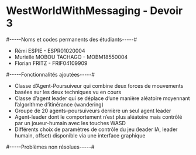 # WestWorldWithMessaging - Devoir 3

#-----Noms et codes permanents des étudiants-----#
 - Rémi ESPIE - ESPR01020004
 - Murielle MOBOU TACHAGO - MOBM18550004
 - Florian FRITZ -  FRIF04109909

#-----Fonctionnalités ajoutées-----#
 - Classe d’Agent-Poursuiveur qui combine deux forces de mouvements basées sur les deux techniques vu en cours
 - Classe  d’agent  leader  qui  se  déplace  d’une  manière  aléatoire  moyennant l’algorithme d’itinérance (wandering)
 - Groupe  de  20  agents-poursuiveurs derrière un seul agent leader
 - Agent-leader  dont  le  comportement  n’est  plus  aléatoire  mais  contrôlé  par  un joueur-humain avec les touches WASD
 - Différents  choix  de  paramètres  de contrôle du jeu (leader IA, leader humain, offset) disponible via une interface graphique

#-----Problèmes non résolues-----#
 
 
